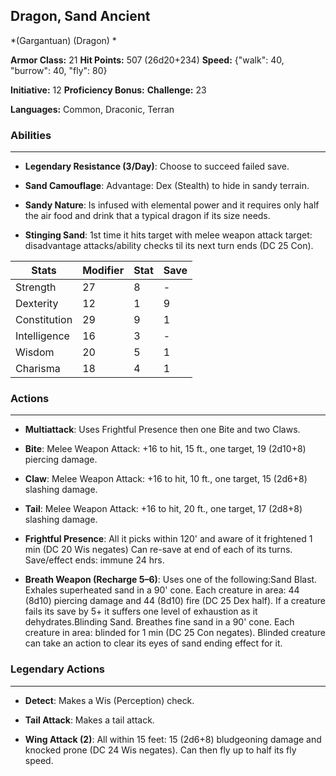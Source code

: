 ## Dragon, Sand Ancient
*(Gargantuan) (Dragon) *

**Armor Class:** 21
**Hit Points:** 507 (26d20+234)
**Speed:** {"walk": 40, "burrow": 40, "fly": 80}

**Initiative:** 12
**Proficiency Bonus:**
**Challenge:** 23

**Languages:** Common, Draconic, Terran

### Abilities
 --- 
- **Legendary Resistance (3/Day)**: Choose to succeed failed save.

- **Sand Camouflage**: Advantage: Dex (Stealth) to hide in sandy terrain.

- **Sandy Nature**: Is infused with elemental power and it requires only half the air food and drink that a typical dragon if its size needs.

- **Stinging Sand**: 1st time it hits target with melee weapon attack target: disadvantage attacks/ability checks til its next turn ends (DC 25 Con).



| Stats | Modifier | Stat | Save
| ---- | ---- | ---- | ---- |
| Strength | 27 | 8 | - |
| Dexterity | 12 | 1 | 9 |
| Constitution | 29 | 9 | 1 |
| Intelligence | 16 | 3 | - |
| Wisdom | 20 | 5 | 1 |
| Charisma | 18 | 4 | 1 |

### Actions
 --- 
- **Multiattack**: Uses Frightful Presence then one Bite and two Claws.

- **Bite**: Melee Weapon Attack: +16 to hit, 15 ft., one target, 19 (2d10+8) piercing damage.

- **Claw**: Melee Weapon Attack: +16 to hit, 10 ft., one target, 15 (2d6+8) slashing damage.

- **Tail**: Melee Weapon Attack: +16 to hit, 20 ft., one target, 17 (2d8+8) slashing damage.

- **Frightful Presence**: All it picks within 120' and aware of it frightened 1 min (DC 20 Wis negates) Can re-save at end of each of its turns. Save/effect ends: immune 24 hrs.

- **Breath Weapon (Recharge 5–6)**: Uses one of the following:Sand Blast. Exhales superheated sand in a 90' cone. Each creature in area: 44 (8d10) piercing damage and 44 (8d10) fire (DC 25 Dex half). If a creature fails its save by 5+ it suffers one level of exhaustion as it dehydrates.Blinding Sand. Breathes fine sand in a 90' cone. Each creature in area: blinded for 1 min (DC 25 Con negates). Blinded creature can take an action to clear its eyes of sand ending effect for it.

### Legendary Actions
 --- 
- **Detect**: Makes a Wis (Perception) check.

- **Tail Attack**: Makes a tail attack.

- **Wing Attack (2)**: All within 15 feet: 15 (2d6+8) bludgeoning damage and knocked prone (DC 24 Wis negates). Can then fly up to half its fly speed.

